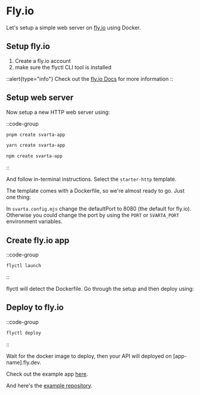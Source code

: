 # Fly.io

Let's setup a simple web server on [fly.io](https://fly.io/) using Docker.

## Setup fly.io

1. Create a fly.io account
2. make sure the flyctl CLI tool is installed

::alert{type="info"}
Check out the [fly.io Docs](https://fly.io/docs/hands-on/install-flyctl/) for more information
::

## Setup web server

Now setup a new HTTP web server using:

::code-group

```bash [pnpm]
pnpm create svarta-app
```

```bash [yarn]
yarn create svarta-app
```

```bash [npm]
npm create svarta-app
```

::

And follow in-terminal instructions. Select the `starter-http` template.

The template comes with a Dockerfile, so we're almost ready to go. Just one thing:

In `svarta.config.mjs` change the defaultPort to 8080 (the default for fly.io). Otherwise you could change the port by using the `PORT` or `SVARTA_PORT` environment variables.

## Create fly.io app

::code-group

```bash [terminal]
flyctl launch
```

::

flyctl will detect the Dockerfile. Go through the setup and then deploy using:

## Deploy to fly.io

::code-group

```bash [terminal]
flyctl deploy
```

::

Wait for the docker image to deploy, then your API will deployed on \[app-name\].fly.dev.

Check out the example app [here](https://hellosvarta.fly.dev/).

And here's the [example repository](https://github.com/svartajs/example-flyio-starter).
